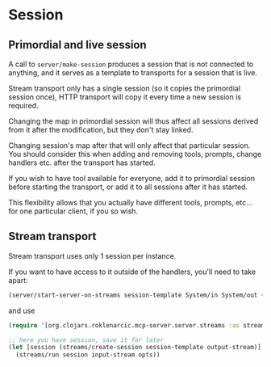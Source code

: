 # Session

## Primordial and live session

A call to `server/make-session` produces a session that is not connected to anything, and it serves as a template to
transports for a session that is live. 

Stream transport only has a single session (so it copies the primordial session once), HTTP transport
will copy it every time a new session is required.

Changing the map in primordial session will thus affect all sessions derived from it after the modification, but they don't stay linked.

Changing session's map after that will only affect that particular session. You should consider this when adding and removing
tools, prompts, change handlers etc. after the transport has started.

If you wish to have tool available for everyone, add it to primordial session before starting the transport, or add it to all sessions after it has started.

This flexibility allows that you actually have different tools, prompts, etc... for one particular client, if you so wish.

## Stream transport

Stream transport uses only 1 session per instance.

If you want to have access to it outside of the handlers, you'll need to take apart:
```clojure
(server/start-server-on-streams session-template System/in System/out {})
```
and use
```clojure
(require '[org.clojars.roklenarcic.mcp-server.server.streams :as streams])

;; here you have session, save it for later
(let [session (streams/create-session session-template output-stream)]
  (streams/run session input-stream opts))
```

